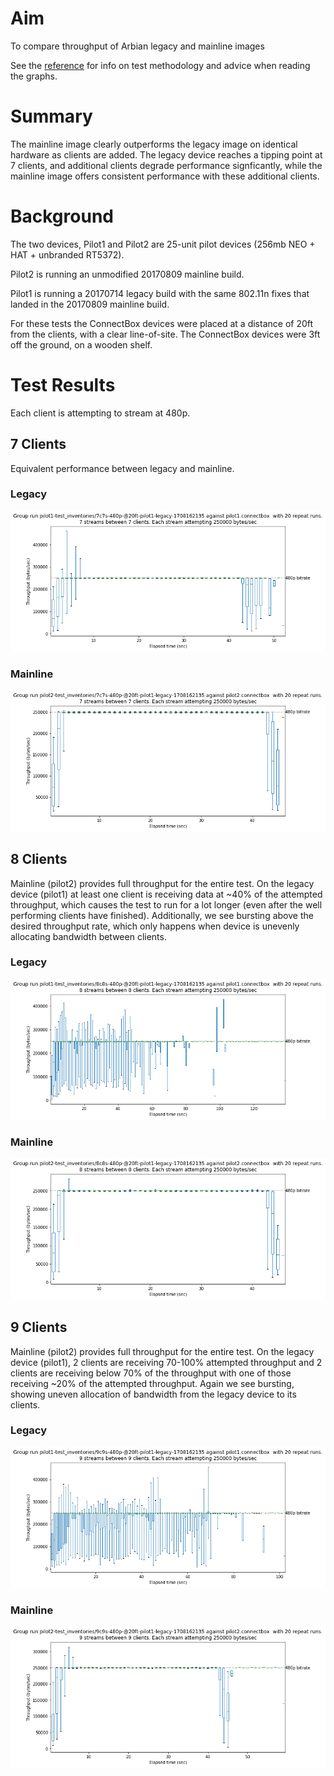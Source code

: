 # Aim

To compare throughput of Arbian legacy and mainline images

See the [reference](reference.md) for info on test methodology and advice when reading the graphs.

# Summary

The mainline image clearly outperforms the legacy image on identical hardware as clients are added. The legacy device reaches a tipping point at 7 clients, and additional clients degrade performance signficantly, while the mainline image offers consistent performance with these additional clients.

# Background

The two devices, Pilot1 and Pilot2 are 25-unit pilot devices (256mb NEO + HAT + unbranded RT5372).

Pilot2 is running an unmodified 20170809 mainline build.

Pilot1 is running a 20170714 legacy build with the same 802.11n fixes that landed in the 20170809 mainline build.

For these tests the ConnectBox devices were placed at a distance of 20ft from the clients, with a clear line-of-site. The ConnectBox devices were 3ft off the ground, on a wooden shelf.

# Test Results

Each client is attempting to stream at 480p.

## 7 Clients

Equivalent performance between legacy and mainline.

### Legacy

![legacy-7c7s]

### Mainline

![mainline-7c7s]

## 8 Clients

Mainline (pilot2) provides full throughput for the entire test. On the legacy device (pilot1) at least one client is receiving data at ~40% of the attempted throughput, which causes the test to run for a lot longer (even after the well performing clients have finished). Additionally, we see bursting above the desired throughput rate, which only happens when device is unevenly allocating bandwidth between clients.

### Legacy

![legacy-8c8s]

### Mainline

![mainline-8c8s]

## 9 Clients

Mainline (pilot2) provides full throughput for the entire test. On the legacy device (pilot1), 2 clients are receiving 70-100% attempted throughput and 2 clients are receiving below 70% of the throughput with one of those receiving ~20% of the attempted throughput. Again we see bursting, showing uneven allocation of bandwidth from the legacy device to its clients.

### Legacy

![legacy-9c9s]

### Mainline

![mainline-9c9s]


[legacy-7c7s]: legacy_and_mainline_images/pilot1-test_inventories_7c7s-480p-@20ft-pilot1-legacy-1708162135.png
[legacy-8c8s]: legacy_and_mainline_images/pilot1-test_inventories_8c8s-480p-@20ft-pilot1-legacy-1708162135.png
[legacy-9c9s]: legacy_and_mainline_images/pilot1-test_inventories_9c9s-480p-@20ft-pilot1-legacy-1708162135.png
[mainline-7c7s]: legacy_and_mainline_images/pilot2-test_inventories_7c7s-480p-@20ft-pilot1-legacy-1708162135.png
[mainline-8c8s]: legacy_and_mainline_images/pilot2-test_inventories_8c8s-480p-@20ft-pilot1-legacy-1708162135.png
[mainline-9c9s]: legacy_and_mainline_images/pilot2-test_inventories_9c9s-480p-@20ft-pilot1-legacy-1708162135.png

